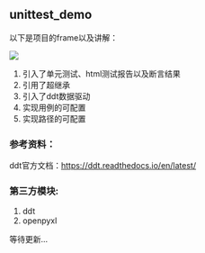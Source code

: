 ## unittest_demo

以下是项目的frame以及讲解：

![](https://cdn.jsdelivr.net/gh/hongcyu/image/images/frame.png)



1. 引入了单元测试、html测试报告以及断言结果
2. 引用了超继承
3. 引入了ddt数据驱动
4. 实现用例的可配置
5. 实现路径的可配置



### 参考资料：

ddt官方文档：https://ddt.readthedocs.io/en/latest/

### 第三方模块:


1. ddt
2. openpyxl

等待更新...
